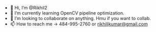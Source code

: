 - 👋 Hi, I’m @Rikhil2
- 🌱 I’m currently learning OpenCV pipeline optimization.
- 💞️ I’m looking to collaborate on anything. Hmu if you want to collab.
- 📫 How to reach me -> 484-995-2760 or rikhiljkumar@gmail.com

<!---
Rikhil2/Rikhil2 is a ✨ special ✨ repository because its `README.md` (this file) appears on your GitHub profile.
You can click the Preview link to take a look at your changes.
--->
